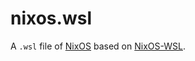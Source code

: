 # nixos.wsl

A `.wsl` file of [NixOS](https://nixos.org) based on [NixOS-WSL](https://github.com/nix-community/NixOS-WSL).

